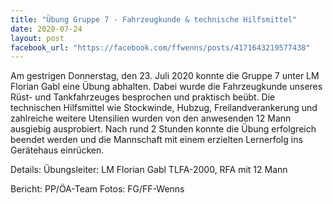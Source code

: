 ```yaml
---
title: "Übung Gruppe 7 - Fahrzeugkunde & technische Hilfsmittel"
date: 2020-07-24
layout: post
facebook_url: "https://facebook.com/ffwenns/posts/4171643219577438"
---
```


Am gestrigen Donnerstag, den 23. Juli 2020 konnte die Gruppe 7 unter LM Florian Gabl eine Übung abhalten. Dabei wurde die Fahrzeugkunde unseres Rüst- und Tankfahrzeuges besprochen und praktisch beübt. 
Die technischen Hilfsmittel wie Stockwinde, Hubzug, Freilandverankerung und zahlreiche weitere Utensilien wurden von den anwesenden 12 Mann ausgiebig ausprobiert. 
Nach rund 2 Stunden konnte die Übung erfolgreich beendet werden und die Mannschaft mit einem erzielten Lernerfolg ins Gerätehaus einrücken. 

Details:
Übungsleiter: LM Florian Gabl
TLFA-2000, RFA mit 12 Mann

Bericht: PP/ÖA-Team
Fotos: FG/FF-Wenns